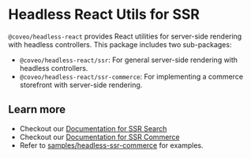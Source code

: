 # Headless React Utils for SSR

`@coveo/headless-react` provides React utilities for server-side rendering with headless controllers. This package includes two sub-packages:

- `@coveo/headless-react/ssr`: For general server-side rendering with headless controllers.
- `@coveo/headless-react/ssr-commerce`: For implementing a commerce storefront with server-side rendering.

## Learn more

- Checkout our [Documentation for SSR Search](https://docs.coveo.com/en/headless/latest/usage/headless-server-side-rendering/)
- Checkout our [Documentation for SSR Commerce](https://docs.coveo.com/en/obif0156)
- Refer to [samples/headless-ssr-commerce](https://github.com/coveo/ui-kit/tree/master/packages/samples/headless-ssr-commerce/) for examples.
